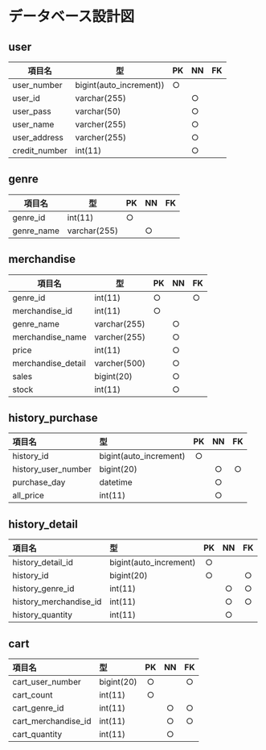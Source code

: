 # データベース設計図

## user

|項目名|型|PK|NN|FK|
|-----|--|--|--|--|
|user_number|bigint(auto_increment))|○|||
|user_id|varchar(255)||○||
|user_pass|varchar(50)||○||
|user_name|varcher(255)||○||
|user_address|varcher(255)||○||
|credit_number|int(11)||○||

## genre

|項目名|型|PK|NN|FK|
|-----|--|--|--|--|
|genre_id|int(11)|○|||
|genre_name|varchar(255)||○||

## merchandise

|項目名|型|PK|NN|FK|
|-----|--|--|--|--|
|genre_id|int(11)|○||○|
|merchandise_id|int(11)|○|||
|genre_name|varchar(255)||○||
|merchandise_name|varcher(255)||○||
|price|int(11)||○||
|merchandise_detail|varcher(500)||○||
|sales|bigint(20)||○||
|stock|int(11)||○||

## history_purchase

|項目名|型|PK|NN|FK|
|:---|:---|:---:|:---:|:---:|
|history_id|bigint(auto_increment)|○|||
|history_user_number|bigint(20)||○|○|
|purchase_day|datetime||○||
|all_price|int(11)||○||

## history_detail

|項目名|型|PK|NN|FK|
|:---|:---|:---:|:---:|:---:|
|history_detail_id|bigint(auto_increment)|○|||
|history_id|bigint(20)|○||○|
|history_genre_id|int(11)||○|○|
|history_merchandise_id|int(11)||○|○|
|history_quantity|int(11)||○||

## cart

|項目名|型|PK|NN|FK|
|:---|:---|:---:|:---:|:---:|
|cart_user_number|bigint(20)|○||○|
|cart_count|int(11)|○|||
|cart_genre_id|int(11)||○|○|
|cart_merchandise_id|int(11)||○|○|
|cart_quantity|int(11)||○||
